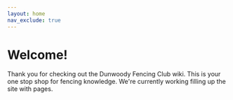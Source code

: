 ```yaml
---
layout: home
nav_exclude: true
---
```

# Welcome!
Thank you for checking out the Dunwoody Fencing Club wiki. This is your one stop shop for fencing knowledge. We're currently working filling up the site with pages.
